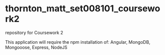 # thornton_matt_set008101_coursework2
repository for Coursework 2

This application will require the npm installation of: Angular, MongoDB, Mongooose, Express, NodeJS
